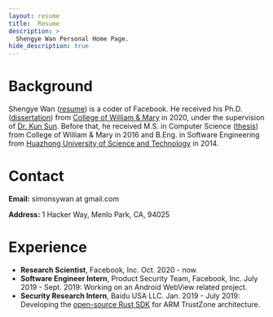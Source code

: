 ```yaml
---
layout: resume
title:  Resume
description: >
  Shengye Wan Personal Home Page.
hide_description: true 
---
```


# Background
Shengye Wan ([resume][resume]) is a coder of Facebook. He received his Ph.D. ([dissertation][dissertation]) from [College of William & Mary][wm] in 2020, under the supervision of [Dr. Kun Sun][professor]. Before that, he received M.S. in Computer Science ([thesis][thesis]) from College of William & Mary in 2016 and B.Eng. in Software Engineering from [Huazhong University of Science and Technology][hust] in 2014.

[resume]: ./assets/Resume_Shengye.pdf
[dissertation]: https://scholarworks.wm.edu/cgi/viewcontent.cgi?article=7077&context=etd
[thesis]: https://scholarworks.wm.edu/cgi/viewcontent.cgi?article=1039&context=etd
[professor]: http://csis.gmu.edu/ksun/
[wm]: http://www.wm.edu/
[hust]: http://english.hust.edu.cn/

# Contact
**Email:** simonsywan at gmail.com

**Address:** 1 Hacker Way, Menlo Park, CA, 94025

# Experience
* **Research Scientist**, Facebook, Inc. Oct. 2020 - now.
* **Software Engineer Intern**, Product Security Team, Facebook, Inc. July 2019 - Sept. 2019: Working on an Android WebView related project. 
* **Security Research Intern**, Baidu USA LLC. Jan. 2019 - July 2019: Developing the [open-source Rust SDK](https://github.com/mesalock-linux/rust-optee-trustzone-sdk) for ARM TrustZone architecture. 
